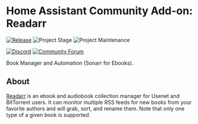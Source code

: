 # Home Assistant Community Add-on: Readarr

[![Release][release-shield]][release] ![Project Stage][project-stage-shield] ![Project Maintenance][maintenance-shield]

[![Discord][discord-shield]][discord] [![Community Forum][forum-shield]][forum]

Book Manager and Automation (Sonarr for Ebooks).

## About

[Readarr] is an ebook and audiobook collection manager for Usenet and BitTorrent
users. It can monitor multiple RSS feeds for new books from your favorite
authors and will grab, sort, and rename them. Note that only one type of a
given book is supported.

[Readarr]: https://readarr.com

[discord-shield]: https://img.shields.io/discord/330944238910963714.svg
[discord]: https://discord.gg/c5DvZ4e
[forum-shield]: https://img.shields.io/badge/community-forum-brightgreen.svg
[forum]: https://community.home-assistant.io/t/?u=frenck
[maintenance-shield]: https://img.shields.io/maintenance/yes/2025.svg
[project-stage-shield]: https://img.shields.io/badge/project%20stage-experimental-yellow.svg
[release-shield]: https://img.shields.io/badge/version-v0.4.0-blue.svg
[release]: https://github.com/hassio-addons/addon-readarr/tree/v0.4.0